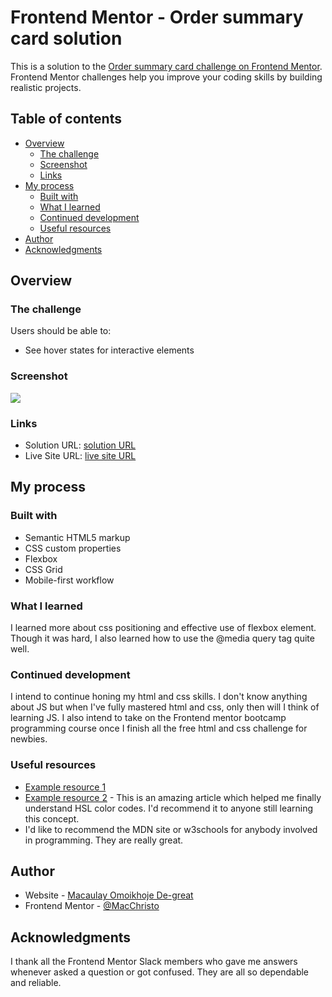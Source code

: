 # Frontend Mentor - Order summary card solution

This is a solution to the [Order summary card challenge on Frontend Mentor](https://www.frontendmentor.io/challenges/order-summary-component-QlPmajDUj). Frontend Mentor challenges help you improve your coding skills by building realistic projects.

## Table of contents

- [Overview](#overview)
  - [The challenge](#the-challenge)
  - [Screenshot](#screenshot)
  - [Links](#links)
- [My process](#my-process)
  - [Built with](#built-with)
  - [What I learned](#what-i-learned)
  - [Continued development](#continued-development)
  - [Useful resources](#useful-resources)
- [Author](#author)
- [Acknowledgments](#acknowledgments)


## Overview

### The challenge

Users should be able to:

- See hover states for interactive elements

### Screenshot

![](images/solution-screenshot.png)

### Links

- Solution URL: [ solution URL](https://github.com/MacChristo/order-summary-card.git)
- Live Site URL: [ live site URL ](https://macchristo.github.io/order-summary-card/)

## My process

### Built with

- Semantic HTML5 markup
- CSS custom properties
- Flexbox
- CSS Grid
- Mobile-first workflow

### What I learned
I learned more about css positioning and effective use of flexbox element. Though it was hard, I also learned how to use the @media query tag quite well.


### Continued development

I intend to continue honing my html and css skills. I don't know anything about JS but when I've fully mastered html and css, only then will I think of learning JS. I also intend to take on the Frontend mentor bootcamp programming course once I finish all the free html and css challenge for newbies.

### Useful resources

-   [Example resource 1](https://developer.mozilla.org/en-US/docs/Web/CSS/border-radius)
-   [Example resource 2](https://www.w3schools.com/colors/colors_hsl.asp) - This is an amazing article which helped me finally understand HSL color codes. I'd recommend it to anyone still learning this concept.
-   I'd like to recommend the MDN site or w3schools for anybody involved in programming. They are really great.


## Author

- Website - [Macaulay Omoikhoje De-great](https://macchristo.github.io/Personal-site-1/)
- Frontend Mentor - [@MacChristo](https://www.frontendmentor.io/profile/MacChristo)

## Acknowledgments

I thank all the Frontend Mentor Slack members who gave me answers whenever asked a question or got confused. They are all so dependable and reliable.
